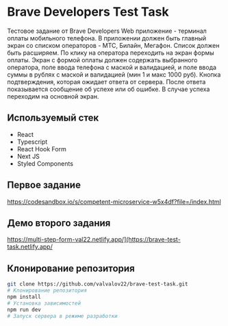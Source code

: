 # Brave Developers Test Task

Тестовое задание от Brave Developers
Web приложение - терминал оплаты мобильного телефона.
В приложении должен быть главный экран со списком операторов - МТС, Билайн,
Мегафон. Список должен быть расширяем. По клику на оператора переходить на
экран формы оплаты.
Экран с формой оплаты должен содержать выбранного оператора, поле ввода
телефона с маской и валидацией, и поле ввода суммы в рублях с маской и
валидацией (мин 1 и макс 1000 руб). Кнопка подтверждения, которая ожидает ответа
от сервера. После ответа показывается сообщение об успехе или об ошибке. В случае
успеха переходим на основной экран.

## Используемый стек

+ React
+ Typescript
+ React Hook Form
+ Next JS
+ Styled Components

## Первое задание

https://codesandbox.io/s/competent-microservice-w5x4df?file=/index.html

## Демо второго задания

https://multi-step-form-val22.netlify.app/](https://brave-test-task.netlify.app/

## Клонирование репозитория

```bash
git clone https://github.com/valvalov22/brave-test-task.git
# Клонирование репозитория
npm install
# Установка зависимостей
npm run dev
# Запуск сервера в режиме разработки
```


